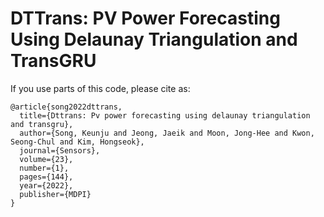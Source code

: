 # DTTrans: PV Power Forecasting Using Delaunay Triangulation and TransGRU

If you use parts of this code, please cite as:
```
@article{song2022dttrans,
  title={Dttrans: Pv power forecasting using delaunay triangulation and transgru},
  author={Song, Keunju and Jeong, Jaeik and Moon, Jong-Hee and Kwon, Seong-Chul and Kim, Hongseok},
  journal={Sensors},
  volume={23},
  number={1},
  pages={144},
  year={2022},
  publisher={MDPI}
}
```
